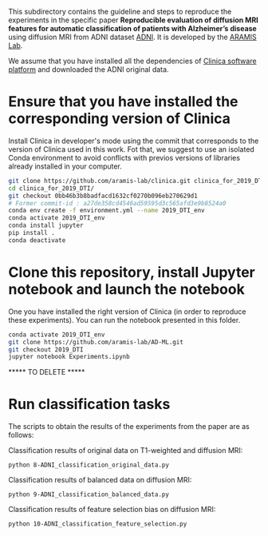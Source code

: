 
This subdirectory contains the guideline and steps to reproduce the experiments
in the specific paper **Reproducible evaluation of diffusion MRI features for
automatic classification of patients with Alzheimer’s disease** using diffusion
MRI from ADNI dataset [ADNI](http://adni.loni.usc.edu/). It is developed by the
[ARAMIS Lab](http://www.aramislab.fr).

We assume that you have installed all the dependencies of [Clinica software
platform](http://www.clinica.run) and downloaded the ADNI original data.

# Ensure that you have installed the corresponding version of Clinica
Install Clinica in developer's mode using the commit that corresponds to the
version of Clinica used in this work. Fot that, we suggest to use an isolated
Conda environment to avoid conflicts with previos versions of libraries already
installed in your computer.

```bash
git clone https://github.com/aramis-lab/clinica.git clinica_for_2019_DTI
cd clinica_for_2019_DTI/
git checkout 0bb46b3b8badfacd1632cf0270b096eb270629d1 
# Former commit-id : a27de358cd4546ad59595d3c565afd3e9b8524a0
conda env create -f environment.yml --name 2019_DTI_env
conda activate 2019_DTI_env
conda install jupyter
pip install .
conda deactivate
```

# Clone this repository, install Jupyter notebook and launch the notebook
One you have installed the right version of Clinica (in order to reproduce these
experiments). You can run the notebook presented in this folder.

```bash
conda activate 2019_DTI_env
git clone https://github.com/aramis-lab/AD-ML.git 
git checkout 2019_DTI
jupyter notebook Experiments.ipynb
```


***** TO DELETE *****

# Run classification tasks

The scripts to obtain the results of the experiments from the paper are as
follows:

Classification results of original data on T1-weighted and diffusion MRI:

```
python 8-ADNI_classification_original_data.py
```

Classification results of balanced data on diffusion MRI:

```
python 9-ADNI_classification_balanced_data.py
```

Classification results of feature selection bias on diffusion MRI:

```
python 10-ADNI_classification_feature_selection.py
```
